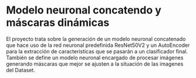 # Modelo neuronal concatendo y máscaras dinámicas
El proyecto trata sobre la generación de un modelo neuronal concatenado que hace uso de la red neuronal predefinida ResNet50V2 y un AutoEncoder para la extracción de características que se pasarán a un clasificador final. También se define un modelo neuronal encargado de procesar imágenes generando máscaras que mejor se ajusten a la situación de las imagenes del Dataset.
